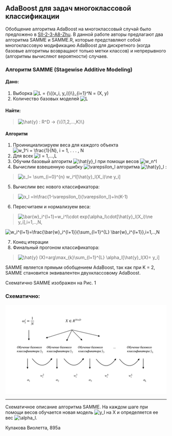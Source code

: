 ## AdaBoost для задач многоклассовой классификации

Обобщение алгоритма AdaBoost на многоклассовый случай было предложено в [SII-2-3-A8-Zhu](http://ww.web.stanford.edu/~hastie/Papers/SII-2-3-A8-Zhu.pdf). В данной работе авторы предлагают два алгоритма SAMME и SAMME.R, которые представляют собой многоклассовую модификацию AdaBoost для дискретного (когда базовые алгоритмы возвращают только метки классов) и непрерывного (алгоритмы вычисляют вероятности) случаев.

### Алгоритм SAMME (Stagewise Additive Modeling)

#### Дано:
  1. Выборка <img src="https://tex.s2cms.ru/svg/L%20%3D%20%7B%5C%7B(x_i%2C%20y_i)%7D%5C%7D_%7Bi%3D1%7D%5EN%20%3D%20(X%2C%20y)" alt="L = {\{(x_i, y_i)}\}_{i=1}^N = (X, y)" />
  1. Количество базовых моделей <img src="https://tex.s2cms.ru/svg/L" alt="L" />

#### Найти:
> <img src="https://tex.s2cms.ru/svg/%5Chat%7By%7D%20%3A%20R%5ED%20%E2%86%92%20%20%7B%5C%7B(1%2C2%2C...%2CK%7D%5C%7D" alt="\hat{y} : R^D →  {\{(1,2,...,K}\}" />

#### Алгоритм
1. Проинициализируем веса для каждого объекта <img src="https://tex.s2cms.ru/svg/w_1%5Ei%20%3D%20%5Cfrac%7B1%7D%7BN%7D%2C%20i%20%3D%201%2C%20.%20.%20.%20%2C%20N" alt="w_1^i = \frac{1}{N}, i = 1, . . . , N" />
1. Для всех <img src="https://tex.s2cms.ru/svg/l%20%3D%201%2C...%2CL" alt="l = 1,...,L" />
1. Обучим базовый алгоритм <img src="https://tex.s2cms.ru/svg/%5Chat%7By%7D_l" alt="\hat{y}_l" /> при помощи весов <img src="https://tex.s2cms.ru/svg/w_n%5El" alt="w_n^l" />
1. Вычислим взвешенную ошибку <img src="https://tex.s2cms.ru/svg/%5Cvarepsilon_l%20" alt="\varepsilon_l " /> алгоритма <img src="https://tex.s2cms.ru/svg/%5Chat%7By%7D_l" alt="\hat{y}_l" /> :
> <img src="https://tex.s2cms.ru/svg/%CE%B5_l%3D%20%5Csum_%7Bi%3D0%7D%5E%7Bn%7D%20w_i%5El%5B%5Chat%7By%7D_l(X_i)%5Cne%20y_i%5D" alt="ε_l= \sum_{i=0}^{n} w_i^l[\hat{y}_l(X_i)\ne y_i]" />                        

   5. Вычислим вес нового классификатора: 

> <img src="https://tex.s2cms.ru/svg/%CE%B1_l%20%3Dln%5Cfrac%7B1-%5Cvarepsilon_l%7D%7B%5Cvarepsilon_l%7D%2Bln(K-1)" alt="α_l =ln\frac{1-\varepsilon_l}{\varepsilon_l}+ln(K-1)" />

6. Пересчитаем и нормализуем веса: 
> <img src="https://tex.s2cms.ru/svg/%5Cbar%7Bw%7D_i%5E%7Bl%2B1%7D%3Dw_i%5El%5Ccdot%20exp(%5Calpha_l%5Ccdot%5B%5Chat%7By%7D_l(X_i)%5Cne%20y_i%5D%2Ci%3D1%2C..%2CN%2C" alt="\bar{w}_i^{l+1}=w_i^l\cdot exp(\alpha_l\cdot[\hat{y}_l(X_i)\ne y_i],i=1,..,N," />
<img src="https://tex.s2cms.ru/svg/w_i%5E%7Bl%2B1%7D%3D%5Cfrac%7B%5Cbar%7Bw%7D_i%5E%7Bl%2B1%7D%7D%7B%5Csum_%7Bl%3D1%7D%5E%7BL%7D%20%5Cbar%7Bw%7D_i%5E%7Bl%2B1%7D%7D%2Ci%3D1%2C..%2CN" alt="w_i^{l+1}=\frac{\bar{w}_i^{l+1}}{\sum_{l=1}^{L} \bar{w}_i^{l+1}},i=1,..,N" />

7. Конец итерации
8. Финальный прогоном классификатора: 
> <img src="https://tex.s2cms.ru/svg/%5Chat%7By%7D%20(X)%3Darg%5Cmax_%7Bk%7D%5Csum_%7Bl%3D1%7D%5E%7BL%7D%20%5Calpha_l%5B%5Chat%7By%7D_l(X)%3D%20y_i%5D" alt="\hat{y} (X)=arg\max_{k}\sum_{l=1}^{L} \alpha_l[\hat{y}_l(X)= y_i]" />

SAMME является прямым обобщением AdaBoost, так как при K = 2, SAMME становится эквивалентен двухклассовому AdaBoost.

Схематично SAMME изображен на Рис. 1


### Схематично:


![Paper written in LaTeX](samme.jpg)

***
Схематичное описание алгоритма SAMME. На каждом шаге при помощи весов обучается
новая модель <img src="https://tex.s2cms.ru/svg/y_l" alt="y_l" /> на X и определяется ее вес <img src="https://tex.s2cms.ru/svg/%5Calpha_l" alt="\alpha_l" />.

Кулакова Виолетта, 895a
